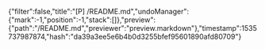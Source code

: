 {"filter":false,"title":"[P] /README.md","undoManager":{"mark":-1,"position":-1,"stack":[]},"preview":{"path":"/README.md","previewer":"preview.markdown"},"timestamp":1535737987874,"hash":"da39a3ee5e6b4b0d3255bfef95601890afd80709"}